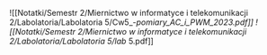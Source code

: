 ![[Notatki/Semestr 2/Miernictwo w informatyce i telekomunikacji 2/Labolatoria/Labolatoria 5/Cw5_-_pomiary_AC_i_PWM_2023.pdf]]
![[Notatki/Semestr 2/Miernictwo w informatyce i telekomunikacji 2/Labolatoria/Labolatoria 5/lab_ 5.pdf]]